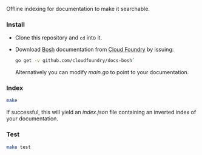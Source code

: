 Offline indexing for documentation to make it searchable.

### Install

- Clone this repository and `cd` into it.

- Download [Bosh](http://bosh.io) documentation from [Cloud Foundry](https://pivotal.io/platform) by issuing:
  ```bash
  go get -v github.com/cloudfoundry/docs-bosh`
  ```
  Alternatively you can modify *main.go* to point to your documentation.

### Index

```bash
make
```

If successful, this will yield an *index.json* file containing an inverted index of your documentation.

### Test

```bash
make test
```
